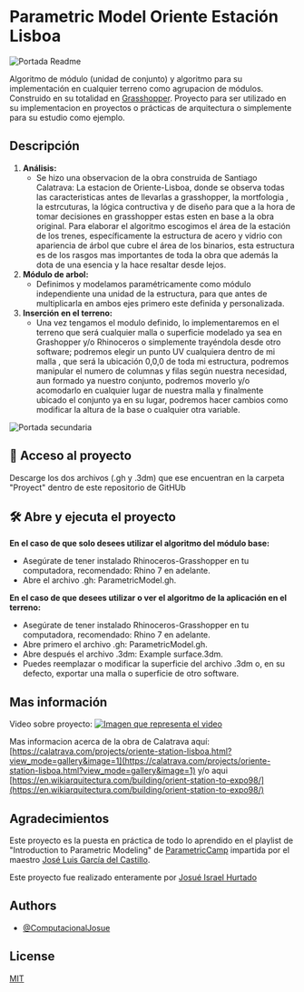 
# Parametric Model Oriente Estación Lisboa
![Portada Readme](https://github.com/ComputacionalJosue/Oriente-Estacion-Lisboa/blob/main/Docs/Algoritmo%20grasshopper.png)

Algoritmo de módulo (unidad de conjunto) y algoritmo para su implementación en cualquier terreno como agrupacion de módulos. Construido en su totalidad en [Grasshopper](https://www.grasshopper3d.com/). Proyecto para ser utilizado en su implementacion en proyectos o prácticas de arquitectura o simplemente para su estudio como ejemplo.

## Descripción

1. **Análisis:**
   - Se hizo una observacion de la obra construida de Santiago Calatrava: La estacion de Oriente-Lisboa, donde se observa todas las caracteristicas antes de llevarlas a grasshopper, la mortfologia , la estrcuturas, la lógica contructiva y de diseño para que a la hora de tomar decisiones en grasshopper estas esten en base a la obra original. Para elaborar el algoritmo escogimos el área de la estación de los trenes, específicamente la estructura de acero y vidrio con apariencia de árbol que cubre el área de los binarios, esta estructura es de los rasgos mas importantes de toda la obra que además  la dota de una esencia y la hace resaltar desde lejos.
2. **Módulo de arbol:**
   - Definimos y modelamos paramétricamente como módulo independiente una unidad de la estructura, para que antes de multiplicarla en ambos ejes primero este definida y personalizada.
3. **Inserción en el terreno:**
   - Una vez tengamos el modulo  definido, lo implementaremos en el terreno que será cualquier malla o superficie  modelado ya sea en Grashopper y/o Rhinoceros o simplemente trayéndola desde otro software; podremos elegir un punto UV cualquiera dentro de mi malla , que será la ubicación 0,0,0 de toda mi estructura, podremos manipular el numero de columnas y filas según nuestra necesidad, aun formado ya nuestro conjunto, podremos moverlo y/o acomodarlo en cualquier lugar de nuestra malla y finalmente ubicado el conjunto ya en su lugar, podremos hacer cambios como modificar la altura de la base o cualquier otra variable.
     
![Portada secundaria](https://github.com/ComputacionalJosue/Oriente-Estacion-Lisboa/blob/main/Docs/Portada%20Readme.jpg)

## 📁 Acceso al proyecto

Descarge los dos archivos (.gh y .3dm) que ese encuentran en la carpeta "Proyect" dentro de este repositorio de GitHUb

## 🛠️ Abre y ejecuta el proyecto

 **En el caso de que solo desees utilizar el algoritmo del módulo base:**
   - Asegúrate de tener instalado Rhinoceros-Grasshopper en tu computadora, recomendado: Rhino 7 en adelante.
   - Abre el archivo .gh: ParametricModel.gh.

 **En el caso de que desees utilizar o ver el algoritmo de la aplicación en el terreno:**
   - Asegúrate de tener instalado Rhinoceros-Grasshopper en tu computadora, recomendado: Rhino 7 en adelante.
   - Abre primero el archivo .gh: ParametricModel.gh.
   - Abre después el archivo .3dm: Example surface.3dm.
   - Puedes reemplazar o modificar la superficie del archivo .3dm o, en su defecto, exportar una malla o superficie de otro software.

## Mas información

Video sobre proyecto:
[![Imagen que representa el video](https://github.com/ComputacionalJosue/Oriente-Estacion-Lisboa/blob/main/Docs/video.png)](enlace_al_destino)

Mas informacion acerca de la obra de Calatrava aquí: [https://calatrava.com/projects/oriente-station-lisboa.html?view_mode=gallery&image=1](https://calatrava.com/projects/oriente-station-lisboa.html?view_mode=gallery&image=1) y/o aqui [https://en.wikiarquitectura.com/building/orient-station-to-expo98/](https://en.wikiarquitectura.com/building/orient-station-to-expo98/)
                                                     
## Agradecimientos

Este proyecto es la puesta en práctica de todo lo aprendido en el playlist de "Introduction to Parametric Modeling" de [ParametricCamp](https://www.youtube.com/@ParametricCamp/playlists) impartida por el maestro [José Luis García del Castillo](https://github.com/garciadelcastillo).

Este proyecto fue realizado enteramente por [Josué Israel Hurtado](https://github.com/ComputacionalJosue) 

## Authors

- [@ComputacionalJosue](https://github.com/ComputacionalJosue)

  
## License

[MIT](https://choosealicense.com/licenses/mit/)

   





